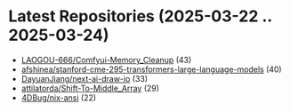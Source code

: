 # Latest Repositories (2025-03-22 .. 2025-03-24)

- [LAOGOU-666/Comfyui-Memory_Cleanup](https://github.com/LAOGOU-666/Comfyui-Memory_Cleanup) (43)
- [afshinea/stanford-cme-295-transformers-large-language-models](https://github.com/afshinea/stanford-cme-295-transformers-large-language-models) (40)
- [DayuanJiang/next-ai-draw-io](https://github.com/DayuanJiang/next-ai-draw-io) (33)
- [attilatorda/Shift-To-Middle_Array](https://github.com/attilatorda/Shift-To-Middle_Array) (29)
- [4DBug/nix-ansi](https://github.com/4DBug/nix-ansi) (22)

